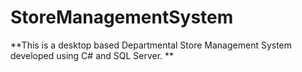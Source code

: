 # StoreManagementSystem
**This is a desktop based Departmental Store Management System  developed using C# and SQL Server. **
